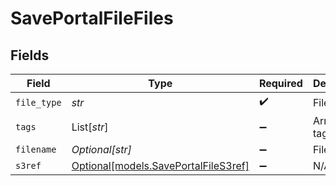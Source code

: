 # SavePortalFileFiles


## Fields

| Field                                                                    | Type                                                                     | Required                                                                 | Description                                                              | Example                                                                  |
| ------------------------------------------------------------------------ | ------------------------------------------------------------------------ | ------------------------------------------------------------------------ | ------------------------------------------------------------------------ | ------------------------------------------------------------------------ |
| `file_type`                                                              | *str*                                                                    | :heavy_check_mark:                                                       | File type                                                                | orderRightTeaser                                                         |
| `tags`                                                                   | List[*str*]                                                              | :heavy_minus_sign:                                                       | Array of file tags                                                       | 12345                                                                    |
| `filename`                                                               | *Optional[str]*                                                          | :heavy_minus_sign:                                                       | File name                                                                | 12345                                                                    |
| `s3ref`                                                                  | [Optional[models.SavePortalFileS3ref]](../models/saveportalfiles3ref.md) | :heavy_minus_sign:                                                       | N/A                                                                      |                                                                          |